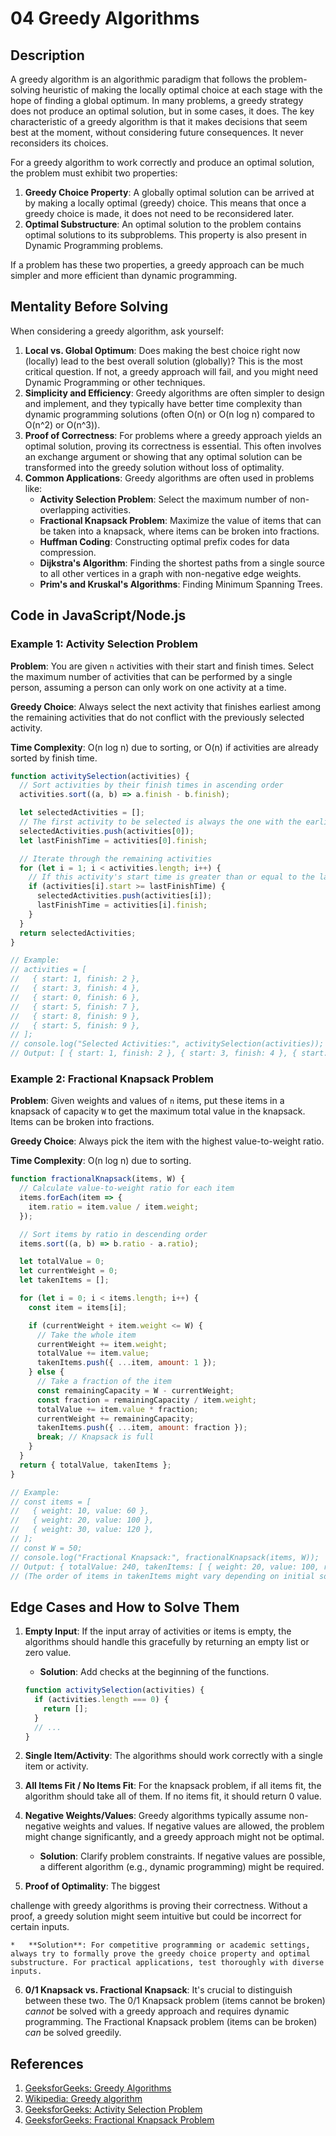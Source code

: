 # 04 Greedy Algorithms

## Description

A greedy algorithm is an algorithmic paradigm that follows the problem-solving heuristic of making the locally optimal choice at each stage with the hope of finding a global optimum. In many problems, a greedy strategy does not produce an optimal solution, but in some cases, it does. The key characteristic of a greedy algorithm is that it makes decisions that seem best at the moment, without considering future consequences. It never reconsiders its choices.

For a greedy algorithm to work correctly and produce an optimal solution, the problem must exhibit two properties:

1.  **Greedy Choice Property**: A globally optimal solution can be arrived at by making a locally optimal (greedy) choice. This means that once a greedy choice is made, it does not need to be reconsidered later.
2.  **Optimal Substructure**: An optimal solution to the problem contains optimal solutions to its subproblems. This property is also present in Dynamic Programming problems.

If a problem has these two properties, a greedy approach can be much simpler and more efficient than dynamic programming.

## Mentality Before Solving

When considering a greedy algorithm, ask yourself:

1.  **Local vs. Global Optimum**: Does making the best choice right now (locally) lead to the best overall solution (globally)? This is the most critical question. If not, a greedy approach will fail, and you might need Dynamic Programming or other techniques.
2.  **Simplicity and Efficiency**: Greedy algorithms are often simpler to design and implement, and they typically have better time complexity than dynamic programming solutions (often O(n) or O(n log n) compared to O(n^2) or O(n^3)).
3.  **Proof of Correctness**: For problems where a greedy approach yields an optimal solution, proving its correctness is essential. This often involves an exchange argument or showing that any optimal solution can be transformed into the greedy solution without loss of optimality.
4.  **Common Applications**: Greedy algorithms are often used in problems like:
    *   **Activity Selection Problem**: Select the maximum number of non-overlapping activities.
    *   **Fractional Knapsack Problem**: Maximize the value of items that can be taken into a knapsack, where items can be broken into fractions.
    *   **Huffman Coding**: Constructing optimal prefix codes for data compression.
    *   **Dijkstra's Algorithm**: Finding the shortest paths from a single source to all other vertices in a graph with non-negative edge weights.
    *   **Prim's and Kruskal's Algorithms**: Finding Minimum Spanning Trees.

## Code in JavaScript/Node.js

### Example 1: Activity Selection Problem

**Problem**: You are given `n` activities with their start and finish times. Select the maximum number of activities that can be performed by a single person, assuming a person can only work on one activity at a time.

**Greedy Choice**: Always select the next activity that finishes earliest among the remaining activities that do not conflict with the previously selected activity.

**Time Complexity**: O(n log n) due to sorting, or O(n) if activities are already sorted by finish time.

```javascript
function activitySelection(activities) {
  // Sort activities by their finish times in ascending order
  activities.sort((a, b) => a.finish - b.finish);

  let selectedActivities = [];
  // The first activity to be selected is always the one with the earliest finish time
  selectedActivities.push(activities[0]);
  let lastFinishTime = activities[0].finish;

  // Iterate through the remaining activities
  for (let i = 1; i < activities.length; i++) {
    // If this activity's start time is greater than or equal to the last selected activity's finish time
    if (activities[i].start >= lastFinishTime) {
      selectedActivities.push(activities[i]);
      lastFinishTime = activities[i].finish;
    }
  }
  return selectedActivities;
}

// Example:
// activities = [
//   { start: 1, finish: 2 },
//   { start: 3, finish: 4 },
//   { start: 0, finish: 6 },
//   { start: 5, finish: 7 },
//   { start: 8, finish: 9 },
//   { start: 5, finish: 9 },
// ];
// console.log("Selected Activities:", activitySelection(activities));
// Output: [ { start: 1, finish: 2 }, { start: 3, finish: 4 }, { start: 5, finish: 7 }, { start: 8, finish: 9 } ]
```

### Example 2: Fractional Knapsack Problem

**Problem**: Given weights and values of `n` items, put these items in a knapsack of capacity `W` to get the maximum total value in the knapsack. Items can be broken into fractions.

**Greedy Choice**: Always pick the item with the highest value-to-weight ratio.

**Time Complexity**: O(n log n) due to sorting.

```javascript
function fractionalKnapsack(items, W) {
  // Calculate value-to-weight ratio for each item
  items.forEach(item => {
    item.ratio = item.value / item.weight;
  });

  // Sort items by ratio in descending order
  items.sort((a, b) => b.ratio - a.ratio);

  let totalValue = 0;
  let currentWeight = 0;
  let takenItems = [];

  for (let i = 0; i < items.length; i++) {
    const item = items[i];

    if (currentWeight + item.weight <= W) {
      // Take the whole item
      currentWeight += item.weight;
      totalValue += item.value;
      takenItems.push({ ...item, amount: 1 });
    } else {
      // Take a fraction of the item
      const remainingCapacity = W - currentWeight;
      const fraction = remainingCapacity / item.weight;
      totalValue += item.value * fraction;
      currentWeight += remainingCapacity;
      takenItems.push({ ...item, amount: fraction });
      break; // Knapsack is full
    }
  }
  return { totalValue, takenItems };
}

// Example:
// const items = [
//   { weight: 10, value: 60 },
//   { weight: 20, value: 100 },
//   { weight: 30, value: 120 },
// ];
// const W = 50;
// console.log("Fractional Knapsack:", fractionalKnapsack(items, W));
// Output: { totalValue: 240, takenItems: [ { weight: 20, value: 100, ratio: 5, amount: 1 }, { weight: 10, value: 60, ratio: 6, amount: 1 }, { weight: 30, value: 120, ratio: 4, amount: 0.666... } ] }
// (The order of items in takenItems might vary depending on initial sort stability for equal ratios)
```

## Edge Cases and How to Solve Them

1.  **Empty Input**: If the input array of activities or items is empty, the algorithms should handle this gracefully by returning an empty list or zero value.

    *   **Solution**: Add checks at the beginning of the functions.

    ```javascript
    function activitySelection(activities) {
      if (activities.length === 0) {
        return [];
      }
      // ...
    }
    ```

2.  **Single Item/Activity**: The algorithms should work correctly with a single item or activity.

3.  **All Items Fit / No Items Fit**: For the knapsack problem, if all items fit, the algorithm should take all of them. If no items fit, it should return 0 value.

4.  **Negative Weights/Values**: Greedy algorithms typically assume non-negative weights and values. If negative values are allowed, the problem might change significantly, and a greedy approach might not be optimal.

    *   **Solution**: Clarify problem constraints. If negative values are possible, a different algorithm (e.g., dynamic programming) might be required.

5.  **Proof of Optimality**: The biggest 


challenge with greedy algorithms is proving their correctness. Without a proof, a greedy solution might seem intuitive but could be incorrect for certain inputs.

    *   **Solution**: For competitive programming or academic settings, always try to formally prove the greedy choice property and optimal substructure. For practical applications, test thoroughly with diverse inputs.

6.  **0/1 Knapsack vs. Fractional Knapsack**: It's crucial to distinguish between these two. The 0/1 Knapsack problem (items cannot be broken) *cannot* be solved with a greedy approach and requires dynamic programming. The Fractional Knapsack problem (items can be broken) *can* be solved greedily.

## References

1.  [GeeksforGeeks: Greedy Algorithms](https://www.geeksforgeeks.org/greedy-algorithms/)
2.  [Wikipedia: Greedy algorithm](https://en.wikipedia.org/wiki/Greedy_algorithm)
3.  [GeeksforGeeks: Activity Selection Problem](https://www.geeksforgeeks.org/activity-selection-problem-greedy-algo-1/)
4.  [GeeksforGeeks: Fractional Knapsack Problem](https://www.geeksforgeeks.org/fractional-knapsack-problem/)


